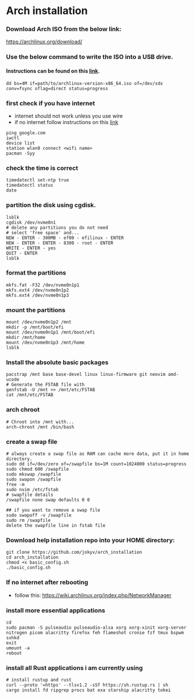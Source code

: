 # Arch installation

### Download Arch ISO from the below link:
https://archlinux.org/download/

### Use the below command to write the ISO into a USB drive.
#### Instructions can be found on this [link](https://wiki.archlinux.org/title/USB_flash_installation_medium).

```
dd bs=4M if=path/to/archlinux-version-x86_64.iso of=/dev/sdx conv=fsync oflag=direct status=progress
````

### first check if you have internet
- internet should not work unless you use wire 
- if no internet follow instructions on this [link](https://wiki.archlinux.org/index.php/Iwd#iwctl)
```
ping google.com
iwctl
device list
station wlan0 connect <wifi name>
pacman -Syy
```

### check the time is correct
```
timedatectl set-ntp true
timedatectl status
date
```

### partition the disk using cgdisk.
```
lsblk
cgdisk /dev/nvme0n1
# delete any partitions you do not need
# select 'free space' and...
NEW - ENTER - 300MB - ef00 - efilinux - ENTER
NEW - ENTER - ENTER - 8300 - root - ENTER
WRITE - ENTER - yes
QUIT - ENTER
lsblk
```

### format the partitions
```
mkfs.fat -F32 /dev/nvme0n1p1
mkfs.ext4 /dev/nvme0n1p2
mkfs.ext4 /dev/nvme0n1p3
```

### mount the partitions
```
mount /dev/nvme0n1p2 /mnt
mkdir -p /mnt/boot/efi
mount /dev/nvme0n1p1 /mnt/boot/efi
mkdir /mnt/home
mount /dev/nvme0n1p3 /mnt/home
lsblk
```

### Install the absolute basic packages
```
pacstrap /mnt base base-devel linux linux-firmware git neovim amd-ucode
# Generate the FSTAB file with 
genfstab -U /mnt >> /mnt/etc/FSTAB
cat /mnt/etc/FSTAB
```

### arch chroot
```
# Chroot into /mnt with...
arch-chroot /mnt /bin/bash
```

### create a swap file
```
# always create a swap file as RAM can cache more data, put it in home directory.
sudo dd if=/dev/zero of=/swapfile bs=1M count=1024000 status=progress
sudo chmod 600 /swapfile
sudo mkswap /swapfile
sudo swapon /swapfile
free -m
sudo nvim /etc/fstab
# swapfile details
/swapfile none swap defaults 0 0

## if you want to remove a swap file
sudo swapoff -v /swapfile
sudo rm /swapfile
delete the swapfile line in fstab file
```

### Download help installation repo into your HOME directory:
```
git clone https://github.com/jokyv/arch_installation
cd arch_installation
chmod +x basic_config.sh
./basic_config.sh
```

### If no internet after rebooting
- follow this: https://wiki.archlinux.org/index.php/NetworkManager

### install more essential applications
```
cd
sudo pacman -S pulseaudio pulseaudio-alsa xorg xorg-xinit xorg-server nitrogen picom alacritty firefox feh flameshot cronie fzf tmux bspwm sxhkd
exit
umount -a
reboot
```

### install all Rust applications i am currently using
```
# install rustup and rust
curl --proto '=https' --tlsv1.2 -sSf https://sh.rustup.rs | sh
cargo install fd ripgrep procs bat exa starship alacritty tokei

